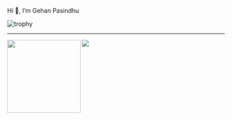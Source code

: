 Hi 👋, I’m Gehan Pasindhu

![trophy](https://github-profile-trophy.vercel.app/?username=GehanPasindhu&no-frame=true&margin-w=5&no-bg=true&theme=alduin)

<hr/>

<div>
  <a target="_blank" rel="noopener noreferrer">
    <img height="170" align="left" src="https://github-readme-stats.vercel.app/api?username=GehanPasindhu&amp;count_private=true&amp;include_all_commits=true" style="max-width:100%;">
  </a>
  
  <a target="_blank" rel="noopener noreferrer">
    <img src="https://github-readme-stats.vercel.app/api/top-langs/?username=GehanPasindhu&amp&count-private=true;layout=compact" style="max-width:100%;">
  </a>
</div>

<!---
GehanPasindhu/GehanPasindhu is a ✨ special ✨ repository because its `README.md` (this file) appears on your GitHub profile.
You can click the Preview link to take a look at your changes.
--->
